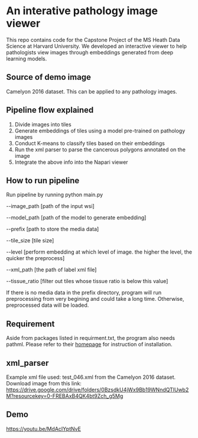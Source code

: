 # An interative pathology image viewer
This repo contains code for the Capstone Project of the MS Heath Data Science at Harvard University. We developed an interactive viewer to help pathologists view images through embeddings generated from deep learning models. 

## Source of demo image
Camelyon 2016 dataset. This can be applied to any pathology images. 

## Pipeline flow explained
1. Divide images into tiles
2. Generate embeddings of tiles using a model pre-trained on pathology images
3. Conduct K-means to classify tiles based on their embeddings
4. Run the xml parser to parse the cancerous polygons annotated on the image
5. Integrate the above info into the Napari viewer

## How to run pipeline
Run pipeline by running
python main.py 

--image_path [path of the input wsi]

--model_path [path of the model to generate embedding] 

--prefix [path to store the media data] 

--tile_size [tile size]

--level [perform embedding at which level of image. the higher the level, the quicker the preprocess]

--xml_path [the path of label xml file]

--tissue_ratio [filter out tiles whose tissue ratio is below this value]

If there is no media data in the prefix directory, program will run preprocessing from very begining and could take a long time. Otherwise, preprocessed data will be loaded.
## Requirement
Aside from packages listed in requirment.txt, the program also needs pathml. Please refer to their [homepage](https://github.com/Dana-Farber-AIOS/pathml) for instruction of installation. 
## xml_parser
Example xml file used: test_046.xml from the Camelyon 2016 dataset. Download image from this link: https://drive.google.com/drive/folders/0BzsdkU4jWx9Bb19WNndQTlUwb2M?resourcekey=0-FREBAxB4QK4bt9Zch_g5Mg

## Demo
https://youtu.be/MdAcIYptNvE
